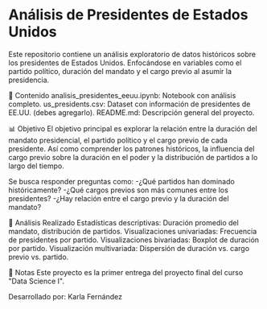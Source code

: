 # Análisis de Presidentes de Estados Unidos

Este repositorio contiene un análisis exploratorio de datos históricos sobre los presidentes de Estados Unidos. Enfocándose en variables como el partido político, duración del mandato y el cargo previo al asumir la presidencia.

📁 Contenido
analisis_presidentes_eeuu.ipynb: Notebook con análisis completo.
us_presidents.csv: Dataset con información de presidentes de EE.UU. (debes agregarlo).
README.md: Descripción general del proyecto.

📊 Objetivo
El objetivo principal es explorar la relación entre la duración del mandato presidencial, el partido político y el cargo previo de cada presidente. Así como comprender los patrones históricos, la influencia del cargo previo sobre la duración en el poder y la distribución de partidos a lo largo del tiempo.

Se busca responder preguntas como:
-¿Qué partidos han dominado históricamente?
-¿Qué cargos previos son más comunes entre los presidentes?
-¿Hay relación entre el cargo previo y la duración del mandato?

🧠 Análisis Realizado
Estadísticas descriptivas: Duración promedio del mandato, distribución de partidos.
Visualizaciones univariadas: Frecuencia de presidentes por partido.
Visualizaciones bivariadas: Boxplot de duración por partido.
Visualización multivariada: Dispersión de duración vs. cargo previo vs. partido.

🧾 Notas
Este proyecto es la primer entrega del proyecto final del curso "Data Science I".

Desarrollado por: Karla Fernández
